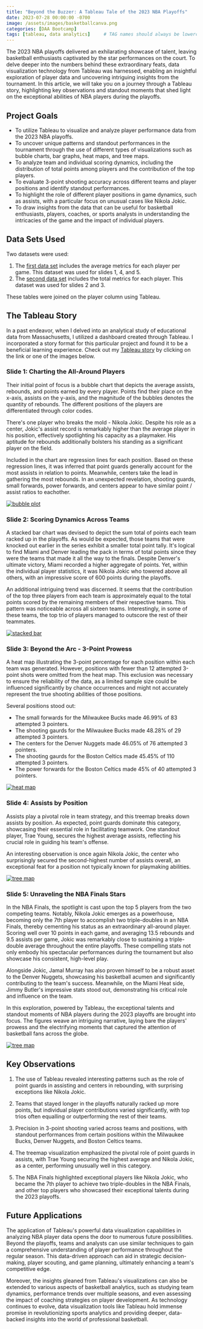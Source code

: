 ```yaml
---
title: "Beyond the Buzzer: A Tableau Tale of the 2023 NBA Playoffs"
date: 2023-07-28 00:00:00 -0700
image: /assets/images/basketballcanva.png
categories: [DAA Bootcamp]
tags: [tableau, data analytics]     # TAG names should always be lowercase
---
```




The 2023 NBA playoffs delivered an exhilarating showcase of talent, leaving basketball enthusiasts captivated by the star performances on the court. To delve deeper into the numbers behind these extraordinary feats, data visualization technology from Tableau was harnessed, enabling an insightful exploration of player data and uncovering intriguing insights from the tournament. In this article, we will take you on a journey through a Tableau story, highlighting key observations and standout moments that shed light on the exceptional abilities of NBA players during the playoffs.
## Project Goals
* To utilize Tableau to visualize and analyze player performance data from the 2023 NBA playoffs.
* To uncover unique patterns and standout performances in the tournament through the use of different types of visualizations such as bubble charts, bar graphs, heat maps, and tree maps.
* To analyze team and individual scoring dynamics, including the distribution of total points among players and the contribution of the top players.
* To evaluate 3-point shooting accuracy across different teams and player positions and identify standout performances.
* To highlight the role of different player positions in game dynamics, such as assists, with a particular focus on unusual cases like Nikola Jokic.
* To draw insights from the data that can be useful for basketball enthusiasts, players, coaches, or sports analysts in understanding the intricacies of the game and the impact of individual players.

## Data Sets Used
Two datasets were used:
1. The [first data set](https://www.basketball-reference.com/playoffs/NBA_2023_per_game.html) includes the average metrics for each player per game. This dataset was used for slides 1, 4, and 5.
2. The [second data set](https://www.basketball-reference.com/playoffs/NBA_2023_totals.html) includes the total metrics for each player. This dataset was used for slides 2 and 3.

These tables were joined on the player column using Tableau.
## The Tableau Story

In a past endeavor, when I delved into an analytical study of educational data from Massachusetts, I utilized a dashboard created through Tableau. I incorporated a story format for this particular project and found it to be a beneficial learning experience. Check out my [Tableau story](https://public.tableau.com/app/profile/reid.glaze/viz/2023NBAPlayoffsAnalysis/FullStory) by clicking on the link or one of the images below.

### Slide 1: Charting the All-Around Players


Their initial point of focus is a bubble chart that depicts the average assists, rebounds, and points earned by every player. Points find their place on the x-axis, assists on the y-axis, and the magnitude of the bubbles denotes the quantity of rebounds. The different positions of the players are differentiated through color codes.

There's one player who breaks the mold - Nikola Jokic. Despite his role as a center, Jokic's assist record is remarkably higher than the average player in his position, effectively spotlighting his capacity as a playmaker. His aptitude for rebounds additionally bolsters his standing as a significant player on the field.

Included in the chart are regression lines for each position. Based on these regression lines, it was inferred that point guards generally account for the most assists in relation to points. Meanwhile, centers take the lead in gathering the most rebounds. In an unexpected revelation, shooting guards, small forwards, power forwards, and centers appear to have similar point / assist ratios to eachother.

[![bubble plot](/assets/images/bubbleplot.png)](https://public.tableau.com/views/2023NBAPlayoffsAnalysis/FullStory?:language=en-US&:display_count=n&:origin=viz_share_link)

### Slide 2: Scoring Dynamics Across Teams

A stacked bar chart was devised to depict the sum total of points each team racked up in the playoffs. As would be expected, those teams that were knocked out earlier in the series exhibit a smaller total point tally. It's logical to find Miami and Denver leading the pack in terms of total points since they were the teams that made it all the way to the finals. Despite Denver's ultimate victory, Miami recorded a higher aggregate of points. Yet, within the individual player statistics, it was Nikola Jokic who towered above all others, with an impressive score of 600 points during the playoffs.


An additional intriguing trend was discerned. It seems that the contribution of the top three players from each team is approximately equal to the total points scored by the remaining members of their respective teams. This pattern was noticeable across all sixteen teams. Interestingly, in some of these teams, the top trio of players managed to outscore the rest of their teammates.


[![stacked bar](/assets/images/stackedbar.png)](https://public.tableau.com/views/2023NBAPlayoffsAnalysis/FullStory?:language=en-US&:display_count=n&:origin=viz_share_link)

### Slide 3: Beyond the Arc - 3-Point Prowess


A heat map illustrating the 3-point percentage for each position within each team was generated. However, positions with fewer than 12 attempted 3-point shots were omitted from the heat map. This exclusion was necessary to ensure the reliability of the data, as a limited sample size could be influenced significantly by chance occurrences and might not accurately represent the true shooting abilities of those positions.

Several positions stood out:
* The small forwards for the Milwaukee Bucks made  46.99% of 83 attempted 3 pointers.
* The shooting gaurds for the Milwaukee Bucks made 48.28% of 29 attempted 3 pointers.
* The centers for the Denver Nuggets made 46.05% of 76 attempted 3 pointers.
* The shooting gaurds for the Boston Celtics made 45.45% of 110 attempted 3 pointers.
* The power forwards for the Boston Celtics made 45% of 40 attempted 3 pointers.
  

[![heat map](/assets/images/heatmap.png)](https://public.tableau.com/views/2023NBAPlayoffsAnalysis/FullStory?:language=en-US&:display_count=n&:origin=viz_share_link)

### Slide 4: Assists by Position


Assists play a pivotal role in team strategy, and this treemap breaks down assists by position. As expected, point guards dominate this category, showcasing their essential role in facilitating teamwork. One standout player, Trae Young, secures the highest average assists, reflecting his crucial role in guiding his team's offense.

An interesting observation is once again Nikola Jokic, the center who surprisingly secured the second-highest number of assists overall, an exceptional feat for a position not typically known for playmaking abilities.

[![tree map](/assets/images/treemap.png)](https://public.tableau.com/views/2023NBAPlayoffsAnalysis/FullStory?:language=en-US&:display_count=n&:origin=viz_share_link)

### Slide 5: Unraveling the NBA Finals Stars


In the NBA Finals, the spotlight is cast upon the top 5 players from the two competing teams. Notably, Nikola Jokic emerges as a powerhouse, becoming only the 7th player to accomplish two triple-doubles in an NBA Finals, thereby cementing his status as an extraordinary all-around player. Scoring well over 10 points in each game, and averaging 13.5 rebounds and 9.5 assists per game, Jokic was remarkably close to sustaining a triple-double average throughout the entire playoffs. These compelling stats not only embody his spectacular performances during the tournament but also showcase his consistent, high-level play.

Alongside Jokic, Jamal Murray has also proven himself to be a robust asset to the Denver Nuggets, showcasing his basketball acumen and significantly contributing to the team's success. Meanwhile, on the Miami Heat side, Jimmy Butler's impressive stats stood out, demonstrating his critical role and influence on the team.

In this exploration, powered by Tableau, the exceptional talents and standout moments of NBA players during the 2023 playoffs are brought into focus. The figures weave an intriguing narrative, laying bare the players' prowess and the electrifying moments that captured the attention of basketball fans across the globe.

[![tree map](/assets/images/topplayers.png)](https://public.tableau.com/views/2023NBAPlayoffsAnalysis/FullStory?:language=en-US&:display_count=n&:origin=viz_share_link)

## Key Observations
1. The use of Tableau revealed interesting patterns such as the role of point guards in assisting and centers in rebounding, with surprising exceptions like Nikola Jokic.

2. Teams that stayed longer in the playoffs naturally racked up more points, but individual player contributions varied significantly, with top trios often equalling or outperforming the rest of their teams.

3. Precision in 3-point shooting varied across teams and positions, with standout performances from certain positions within the Milwaukee Bucks, Denver Nuggets, and Boston Celtics teams.

4. The treemap visualization emphasized the pivotal role of point guards in assists, with Trae Young securing the highest average and Nikola Jokic, as a center, performing unusually well in this category.

5. The NBA Finals highlighted exceptional players like Nikola Jokic, who became the 7th player to achieve two triple-doubles in the NBA Finals, and other top players who showcased their exceptional talents during the 2023 playoffs.


## Future Applications

The application of Tableau's powerful data visualization capabilities in analyzing NBA player data opens the door to numerous future possibilities. Beyond the playoffs, teams and analysts can use similar techniques to gain a comprehensive understanding of player performance throughout the regular season. This data-driven approach can aid in strategic decision-making, player scouting, and game planning, ultimately enhancing a team's competitive edge.

Moreover, the insights gleaned from Tableau's visualizations can also be extended to various aspects of basketball analytics, such as studying team dynamics, performance trends over multiple seasons, and even assessing the impact of coaching strategies on player development. As technology continues to evolve, data visualization tools like Tableau hold immense promise in revolutionizing sports analytics and providing deeper, data-backed insights into the world of professional basketball.
